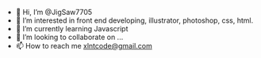 - 👋 Hi, I’m @JigSaw7705
- 👀 I’m interested in front end developing, illustrator, photoshop, css, html.
- 🌱 I’m currently learning Javascript
- 💞️ I’m looking to collaborate on ...
- 📫 How to reach me xlntcode@gmail.com

<!---
JigSaw7705/JigSaw7705 is a ✨ special ✨ repository because its `README.md` (this file) appears on your GitHub profile.
You can click the Preview link to take a look at your changes.
--->
